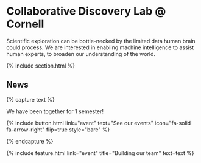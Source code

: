 ---
---

# **Collaborative Discovery Lab @ Cornell**

Scientific exploration can be bottle-necked by the limited data human brain could process. We are interested in enabling machine intelligence to assist human experts, to broaden our understanding of the world.

{% include section.html %}

## News

{% capture text %}

We have been together for 1 semester!

{%
  include button.html
  link="event"
  text="See our events"
  icon="fa-solid fa-arrow-right"
  flip=true
  style="bare"
%}

{% endcapture %}

{%
  include feature.html
  link="event"
  title="Building our team"
  text=text
%}